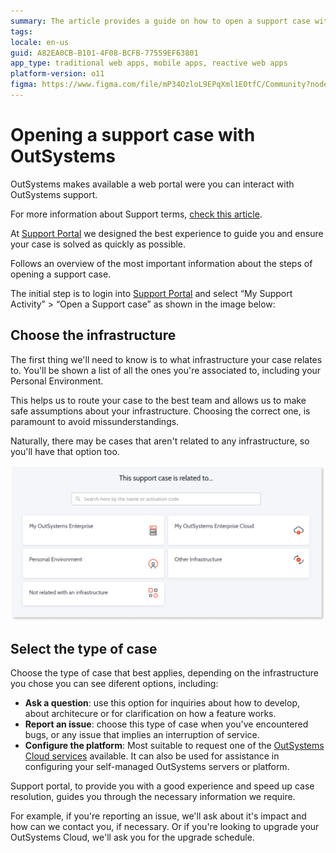 ```yaml
---
summary: The article provides a guide on how to open a support case with OutSystems through their web portal.
tags:
locale: en-us
guid: A82EA0CB-B101-4F08-BCFB-77559EF63801
app_type: traditional web apps, mobile apps, reactive web apps
platform-version: o11
figma: https://www.figma.com/file/mP34OzloL9EPqXml1E0tfC/Community?node-id=1013:320
---
```

# Opening a support case with OutSystems

OutSystems makes available a web portal were you can interact with OutSystems support.

<div class="info" markdown="1">

For more information about Support terms, [check this article](https://www.outsystems.com/legal/success/support-terms-and-service-level-agreements-sla-of-the-outsystems-software/).

</div>

At [Support Portal](https://www.outsystems.com/SPP_Ticket_UI/open-support-case) we designed the best experience to guide you and ensure your case is solved as quickly as possible.

Follows an overview of the most important information about the steps of opening a support case.

The initial step is to login into [Support Portal](https://www.outsystems.com/SPP_Ticket_UI/open-support-case) and select “My Support Activity” > “Open a Support case” as shown in the image below:

## Choose the infrastructure

The first thing we'll need to know is to what infrastructure your case relates to. You'll be shown a list of all the ones you're associated to, including your Personal Environment.

This helps us to route your case to the best team and allows us to make safe assumptions about your infrastructure. Choosing the correct one, is paramount to avoid missunderstandings.

Naturally, there may be cases that aren't related to any infrastructure, so you'll have that option too.

![Screenshot of the OutSystems support case infrastructure selection interface with options for different environments.](images/open-support-case-infra.png "OutSystems Support Case Infrastructure Selection")

## Select the type of case

Choose the type of case that best applies, depending on the infrastructure you chose you can see diferent options, including:

* **Ask a question**: use this option for inquiries about how to develop, about architecure or for clarification on how a feature works.
* **Report an issue**: choose this type of case when you've encountered bugs, or any issue that implies an interruption of service.
* **Configure the platform**: Most suitable to request one of the [OutSystems Cloud services](https://www.outsystems.com/legal/success/cloud-services-catalog/) available. It can also be used for assistance in configuring your self-managed OutSystems servers or platform.

Support portal, to provide you with a good experience and speed up case resolution, guides you through the necessary information we require.

For example, if you're reporting an issue, we'll ask about it's impact and how can we contact you, if necessary. Or if you're looking to upgrade your OutSystems Cloud, we'll ask you for the upgrade schedule.
